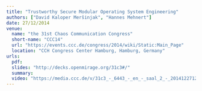 ```yaml
---
title: "Trustworthy Secure Modular Operating System Engineering"
authors: ["David Kaloper Meršinjak", "Hannes Mehnert"]
date: 27/12/2014
venue:
  name: "the 31st Chaos Communication Congress"
  short-name: "CCC14"
  url: "https://events.ccc.de/congress/2014/wiki/Static:Main_Page"
  location: "CCH Congress Center Hamburg, Hamburg, Germany"
urls:
  pdf:
  slides: "http://decks.openmirage.org/31c3#/"
  summary:
  video: "https://media.ccc.de/v/31c3_-_6443_-_en_-_saal_2_-_201412271245_-_trustworthy_secure_modular_operating_system_engineering_-_hannes_-_david_kaloper"
---
```

